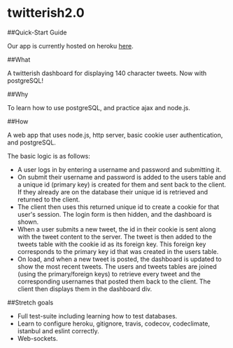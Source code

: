 # twitterish2.0

##Quick-Start Guide

Our app is currently hosted on heroku [here](https://evening-bayou-94962.herokuapp.com/).

##What

A twitterish dashboard for displaying 140 character tweets. Now with postgreSQL!

##Why

To learn how to use postgreSQL, and practice ajax and node.js.

##How

A web app that uses node.js, http server, basic cookie user authentication, and postgreSQL.

The basic logic is as follows:

* A user logs in by entering a username and password and submitting it.
* On submit their username and password is added to the users table and a unique id (primary key) is created for them and sent back to the client. If they already are on the database their unique id is retrieved and returned to the client.
* The client then uses this returned unique id to create a cookie for that user's session. The login form
is then hidden, and the dashboard is shown.
* When a user submits a new tweet, the id in their cookie is sent along with the tweet content to the server. The tweet is then added to the tweets table with the cookie id as its foreign key. This foreign key corresponds to the primary key id that was created in the users table.
* On load, and when a new tweet is posted, the dashboard is updated to show the most recent tweets. The users and tweets tables are joined (using the primary/foreign keys) to retrieve every tweet and the corresponding usernames that posted them back to the client. The client then displays them in the dashboard div.

##Stretch goals

* Full test-suite including learning how to test databases.
* Learn to configure heroku, gitignore, travis, codecov, codeclimate, istanbul and eslint correctly.
* Web-sockets.
